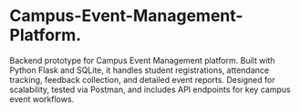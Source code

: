 # Campus-Event-Management-Platform.
Backend prototype for Campus Event Management platform. Built with Python Flask and SQLite, it handles student registrations, attendance tracking, feedback collection, and detailed event reports. Designed for scalability, tested via Postman, and includes API endpoints for key campus event workflows.
